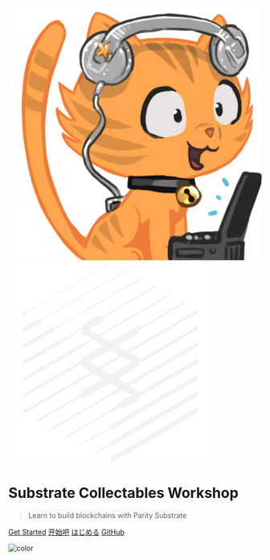 ![logo](media/substratekitty.png ':size=300')
![substrate-logo](media/icon-parity-substrate-light.png ':size=300')

# Substrate Collectables Workshop

> Learn to build blockchains with Parity Substrate

[Get Started](README.md)
[开始吧](zh-cn/README.md)
[はじめる](ja-jp/README.md)
[GitHub](https://github.com/shawntabrizi/substrate-collectables-workshop)

<!-- Overwrite Background Image with black -->
![color](#3a3a3a)